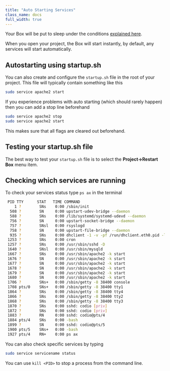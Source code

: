 ```yaml
---
title: "Auto Starting Services"
class_name: docs
full_width: true
---
```



Your Box will be put to sleep under the conditions [explained here](/docs/ide/boxes/overview/).

When you open your project, the Box will start instantly, by default, any services will start automatically.

## Autostarting using startup.sh
You can also create and configure the `startup.sh` file in the root of your project. This file will typically contain something like this

```bash
sudo service apache2 start
```

If you experience problems with auto starting (which should rarely happen) then you can add a stop line beforehand

```bash
sudo service apache2 stop
sudo service apache2 start
```

This makes sure that all flags are cleared out beforehand.

## Testing your startup.sh file
The best way to test your `startup.sh` file is to select the **Project->Restart Box** menu item.

## Checking which services are running
To check your services status type `ps ax` in the terminal

```bash
 PID TTY      STAT   TIME COMMAND
    1 ?        SNs    0:00 /sbin/init
  508 ?        SN     0:00 upstart-udev-bridge --daemon
  588 ?        SNs    0:00 /lib/systemd/systemd-udevd --daemon
  756 ?        SN     0:00 upstart-socket-bridge --daemon
  757 ?        SNsl   0:00 rsyslogd
  758 ?        SN     0:00 upstart-file-bridge --daemon
  935 ?        SNs    0:00 dhclient -1 -v -pf /run/dhclient.eth0.pid -lf /var/lib/dhcp/dhclient.eth0.leases eth0
 1253 ?        SNs    0:00 cron
 1257 ?        SNs    0:00 /usr/sbin/sshd -D
 1640 ?        SNsl   0:00 /usr/sbin/mysqld
 1667 ?        SNs    0:00 /usr/sbin/apache2 -k start
 1676 ?        SN     0:00 /usr/sbin/apache2 -k start
 1677 ?        SN     0:00 /usr/sbin/apache2 -k start
 1678 ?        SN     0:00 /usr/sbin/apache2 -k start
 1679 ?        SN     0:00 /usr/sbin/apache2 -k start
 1680 ?        SN     0:00 /usr/sbin/apache2 -k start
 1706 ?        SNs+   0:00 /sbin/getty -8 38400 console
 1708 pts/0    SNs+   0:00 /sbin/getty -8 38400 tty1
 1864 ?        SNs    0:00 /sbin/getty -8 38400 tty4
 1866 ?        SNs    0:00 /sbin/getty -8 38400 tty2
 1868 ?        SNs    0:00 /sbin/getty -8 38400 tty3
 1870 ?        SNs    0:00 sshd: codio [priv]
 1872 ?        SNs    0:00 sshd: codio [priv]
 1883 ?        RN     0:00 sshd: codio@pts/4
 1884 pts/4    SNs    0:00 -bash
 1899 ?        SN     0:00 sshd: codio@pts/5
 1900 pts/5    SNs+   0:00 -bash
 1927 pts/4    RN+    0:00 ps ax
```

You can also check specific services by typing

```bash
sudo service servicename status
```

You can use `kill <PID>` to stop a process from the command line.
